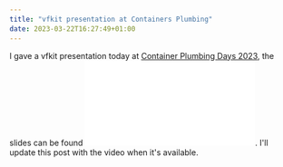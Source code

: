 ```yaml
---
title: "vfkit presentation at Containers Plumbing"
date: 2023-03-22T16:27:49+01:00
---
```


I gave a vfkit presentation today at [Container Plumbing Days 2023](https://containerplumbing.org/sessions/2023/vfkit_a_minimal_), the slides can be found ![here](/Container%20Plumbing%202023%20-%20vfkit%20-%20A%20minimal%20hypervisor%20using%20Apple's%20virtualization%20framework.pdf).
I'll update this post with the video when it's available.
